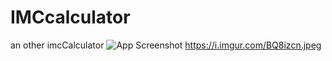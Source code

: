 # IMCcalculator
an other imcCalculator
![App Screenshot](https://i.imgur.com/BQ8izcn.jpeg)
https://i.imgur.com/BQ8izcn.jpeg
